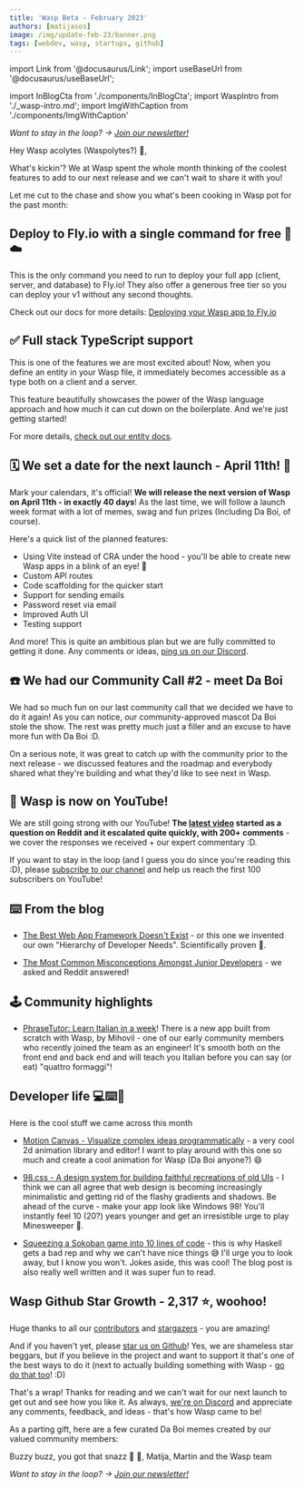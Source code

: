 ```yaml
---
title: 'Wasp Beta - February 2023'
authors: [matijasos]
image: /img/update-feb-23/banner.png
tags: [webdev, wasp, startups, github]
---
```


import Link from '@docusaurus/Link';
import useBaseUrl from '@docusaurus/useBaseUrl';

import InBlogCta from './components/InBlogCta';
import WaspIntro from './_wasp-intro.md';
import ImgWithCaption from './components/ImgWithCaption'

<ImgWithCaption alt="Wasp Update Feb 23" source="img/update-feb-23/banner.png" />

_Want to stay in the loop? → [Join our newsletter!](#newsletter-input)_

Hey Wasp acolytes (Waspolytes?) 🐝,

What's kickin'? We at Wasp spent the whole month thinking of the coolest features to add to our next release and we can't wait to share it with you!

<!--truncate-->

<ImgWithCaption alt="Tell me now" source="img/update-feb-23/tell-me-now.gif" caption="Ok ok, we're getting there, chill!" />

Let me cut to the chase and show you what's been cooking in Wasp pot for the past month:

## Deploy to Fly.io with a single command for free 🚀☁️

<ImgWithCaption alt="Deploy to fly.io with single command" source="img/update-feb-23/deploy-fly.png" />

This is the only command you need to run to deploy your full app (client, server, and database) to Fly.io! They also offer a generous free tier so you can deploy your v1 without any second thoughts.

Check out our docs for more details: [Deploying your Wasp app to Fly.io](/docs/deployment/deployment-methods/wasp-deploy/fly)

## ✅ Full stack TypeScript support

<ImgWithCaption alt="Types everywhere" source="img/update-feb-23/types-buzz.png" />

This is one of the features we are most excited about! Now, when you define an entity in your Wasp file, it immediately becomes accessible as a type both on a client and a server.

<ImgWithCaption alt="Full stack TypeScript support" source="img/update-feb-23/fullstack-ts.png" />

This feature beautifully showcases the power of the Wasp language approach and how much it can cut down on the boilerplate. And we're just getting started!

For more details, [check out our entity docs](/docs/data-model/entities).

## 🗓 We set a date for the next launch - April 11th! 🚀

<ImgWithCaption alt="Launch party" source="img/update-feb-23/ballmer-launch.gif" />

Mark your calendars, it's official! **We will release the next version of Wasp on April 11th - in exactly 40 days**! As the last time, we will follow a launch week format with a lot of memes, swag and fun prizes (Including Da Boi, of course).

Here's a quick list of the planned features:

- Using Vite instead of CRA under the hood - you'll be able to create new Wasp apps in a blink of an eye! 🚀
- Custom API routes
- Code scaffolding for the quicker start
- Support for sending emails
- Password reset via email
- Improved Auth UI
- Testing support

And more! This is quite an ambitious plan but we are fully committed to getting it done. Any comments or ideas, [ping us on our Discord](https://discord.gg/rzdnErX).

## ☎️ We had our Community Call #2 - meet Da Boi

<ImgWithCaption alt="We had a community call" source="img/update-feb-23/da-boi-call.jpeg" />

We had so much fun on our last community call that we decided we have to do it again! As you can notice, our community-approved mascot Da Boi stole the show. The rest was pretty much just a filler and an excuse to have more fun with Da Boi :D.

On a serious note, it was great to catch up with the community prior to the next release - we discussed features and the roadmap and everybody shared what they're building and what they'd like to see next in Wasp.

## 🎥 Wasp is now on YouTube!

<ImgWithCaption alt="Wasp is on YouTube" source="img/update-feb-23/yt-junior-devs.png" />

We are still going strong with our YouTube! **The [latest video](https://youtu.be/eermNn9VhOA) started as a question on Reddit and it escalated quite quickly, with 200+ comments** - we cover the responses we received + our expert commentary :D.

If you want to stay in the loop (and I guess you do since you're reading this :D), please [subscribe to our channel](https://www.youtube.com/@wasplang) and help us reach the first 100 subscribers on YouTube!

<ImgWithCaption alt="Subscribe to Wasp on YouTube" source="img/update-dec-23/yt-cta.png" caption="You know you want it!" />

## ⌨️ From the blog

- [The Best Web App Framework Doesn't Exist](/blog/2023/02/02/no-best-framework) - or this one we invented our own "Hierarchy of Developer Needs". Scientifically proven 🤞.

- [The Most Common Misconceptions Amongst Junior Developers](/blog/2023/02/21/junior-developer-misconceptions) - we asked and Reddit answered!

## 🕹 Community highlights

- [PhraseTutor: Learn Italian in a week](https://phrasetutor.com/)! There is a new app built from scratch with Wasp, by Mihovil - one of our early community members who recently joined the team as an engineer! It's smooth both on the front end and back end and will teach you Italian before you can say (or eat) "quattro formaggi"!
  <ImgWithCaption alt="Phrase Tutor" source="img/update-feb-23/phrase-tutor.png" />

## Developer life 💻⌨️💽

Here is the cool stuff we came across this month

- [Motion Canvas - Visualize complex ideas programmatically](https://motioncanvas.io/) - a very cool 2d animation library and editor! I want to play around with this one so much and create a cool animation for Wasp (Da Boi anyone?) 😄
  <ImgWithCaption alt="Motion Canvas" source="img/update-feb-23/motion-canvas.png" />

- [98.css - A design system for building faithful recreations of old UIs](https://jdan.github.io/98.css/) - I think we can all agree that web design is becoming increasingly minimalistic and getting rid of the flashy gradients and shadows. Be ahead of the curve - make your app look like Windows 98! You'll instantly feel 10 (20?) years younger and get an irresistible urge to play Minesweeper 🚩.
  <ImgWithCaption alt="98 css" source="img/update-feb-23/98-css.png" />

- [Squeezing a Sokoban game into 10 lines of code](https://www.cole-k.com/2023/02/21/tiny-games-hs/) - this is why Haskell gets a bad rep and why we can't have nice things 😅 I'll urge you to look away, but I know you won't. Jokes aside, this was cool! The blog post is also really well written and it was super fun to read.
  <ImgWithCaption alt="Sokoban in 10 lines of code" source="img/update-feb-23/sokoban-10loc.png" />

## Wasp Github Star Growth - 2,317 ⭐️, woohoo!

Huge thanks to all our [contributors](https://github.com/wasp-lang/wasp/graphs/contributors) and [stargazers](https://github.com/wasp-lang/wasp/stargazers) - you are amazing!

<ImgWithCaption alt="Wasp has over 2,000 GitHub stars" source="img/update-feb-23/gh-stars.png" />

And if you haven't yet, please [star us on Github](https://wasp.sh/docs)! Yes, we are shameless star beggars, but if you believe in the project and want to support it that's one of the best ways to do it (next to actually building something with Wasp - [go do that too](https://wasp.sh/docs)! :D)

That's a wrap! Thanks for reading and we can't wait for our next launch to get out and see how you like it. As always, [we're on Discord](https://discord.gg/rzdnErX) and appreciate any comments, feedback, and ideas - that's how Wasp came to be!

As a parting gift, here are a few curated Da Boi memes created by our valued community members:

<ImgWithCaption alt="Wasp's new mascot" source="img/update-feb-23/wasp-discord-meme.jpeg" />

Buzzy buzz, you got that snazz 🐝 🐝,
Matija, Martin and the Wasp team

_Want to stay in the loop? → [Join our newsletter!](#newsletter-input)_
